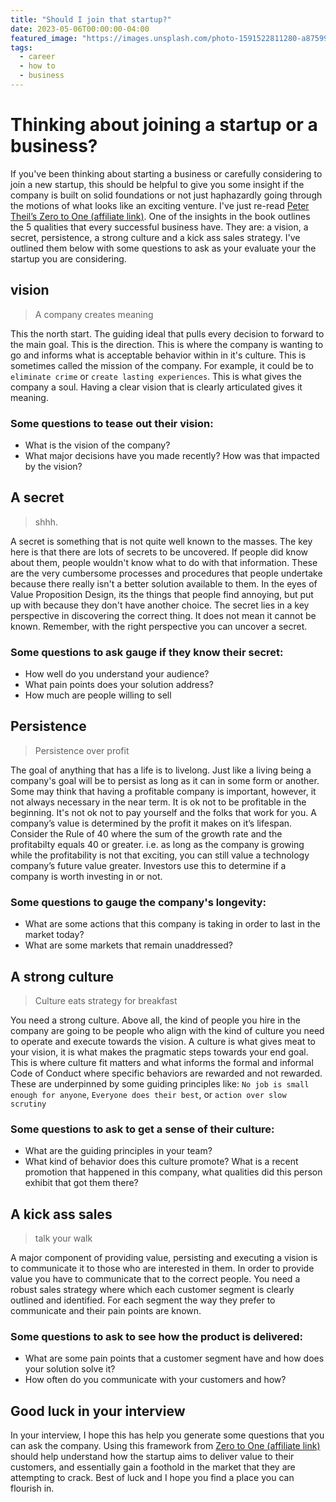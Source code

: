 ```yaml
---
title: "Should I join that startup?"
date: 2023-05-06T00:00:00-04:00
featured_image: "https://images.unsplash.com/photo-1591522811280-a8759970b03f?w=1740"
tags:
  - career
  - how to
  - business
---
```


# Thinking about joining a startup or a business?

If you've been thinking about starting a business or carefully considering to join a new startup, this should be helpful to give you some insight if the company is built on solid foundations or not just haphazardly going through the motions of what looks like an exciting venture. I've just re-read [Peter Theil’s Zero to One (affiliate link)](https://www.amazon.com/Zero-One-Notes-Startups-Future/dp/0804139296/ref=tmm_hrd_swatch_0?_encoding=UTF8&amp;qid=1690196733&amp;sr=1-1&_encoding=UTF8&tag=juanjuanzerod-20&linkCode=ur2&linkId=e659d5d71ce4f452cd280ec1805b9dfd&camp=1789&creative=9325). One of the insights in the book outlines the 5 qualities that every successful business have. They are: a vision, a secret, persistence, a strong culture and a kick ass sales strategy. I've outlined them below with some questions to ask as your evaluate your the startup you are considering.

## vision

> A company creates meaning

This the north start. The guiding ideal that pulls every decision to forward to the main goal. This is the direction. This is where the company is wanting to go and informs what is acceptable behavior within in it's culture. This is sometimes called the mission of the company. For example, it could be to `eliminate crime` or `create lasting experiences`. This is what gives the company a soul. Having a clear vision that is clearly articulated gives it meaning.

### Some questions to tease out their vision:

- What is the vision of the company?
- What major decisions have you made recently? How was that impacted by the vision?

## A secret

> shhh.

A secret is something that is not quite well known to the masses. The key here is that there are lots of secrets to be uncovered. If people did know about them, people wouldn't know what to do with that information. These are the very cumbersome processes and procedures that people undertake because there really isn't a better solution available to them. In the eyes of Value Proposition Design, its the things that people find annoying, but put up with because they don't have another choice. The secret lies in a key perspective in discovering the correct thing. It does not mean it cannot be known. Remember, with the right perspective you can uncover a secret.

### Some questions to ask gauge if they know their secret:

- How well do you understand your audience?
- What pain points does your solution address?
- How much are people willing to sell

## Persistence

> Persistence over profit

The goal of anything that has a life is to livelong. Just like a living being a company's goal will be to persist as long as it can in some form or another. Some may think that having a profitable company is important, however, it not always necessary in the near term. It is ok not to be profitable in the beginning. It's not ok not to pay yourself and the folks that work for you. A company’s value is determined by the profit it makes on it’s lifespan. Consider the Rule of 40 where the sum of the growth rate and the profitabilty equals 40 or greater. i.e. as long as the company is growing while the profitability is not that exciting, you can still value a technology company’s future value greater. Investors use this to determine if a company is worth investing in or not.

### Some questions to gauge the company's longevity:

- What are some actions that this company is taking in order to last in the market today?
- What are some markets that remain unaddressed?

## A strong culture

> Culture eats strategy for breakfast

You need a strong culture. Above all, the kind of people you hire in the company are going to be people who align with the kind of culture you need to operate and execute towards the vision. A culture is what gives meat to your vision, it is what makes the pragmatic steps towards your end goal. This is where culture fit matters and what informs the formal and informal Code of Conduct where specific behaviors are rewarded and not rewarded. These are underpinned by some guiding principles like: `No job is small enough for anyone`, `Everyone does their best`, or `action over slow scrutiny`

### Some questions to ask to get a sense of their culture:

- What are the guiding principles in your team?
- What kind of behavior does this culture promote? What is a recent promotion that happened in this company, what qualities did this person exhibit that got them there?

## A kick ass sales

> talk your walk

A major component of providing value, persisting and executing a vision is to communicate it to those who are interested in them. In order to provide value you have to communicate that to the correct people. You need a robust sales strategy where which each customer segment is clearly outlined and identified. For each segment the way they prefer to communicate and their pain points are known.

### Some questions to ask to see how the product is delivered:

- What are some pain points that a customer segment have and how does your solution solve it?
- How often do you communicate with your customers and how?

## Good luck in your interview
In your interview, I hope this has help you generate some questions that you can ask the company. Using this framework from [Zero to One (affiliate link)](https://www.amazon.com/Zero-One-Notes-Startups-Future/dp/0804139296/ref=tmm_hrd_swatch_0?_encoding=UTF8&amp;qid=1690196733&amp;sr=1-1&_encoding=UTF8&tag=juanjuanzerod-20&linkCode=ur2&linkId=e659d5d71ce4f452cd280ec1805b9dfd&camp=1789&creative=9325) should help understand how the startup aims to deliver value to their customers, and essentially gain a foothold in the market that they are attempting to crack. Best of luck and I hope you find a place you can flourish in.